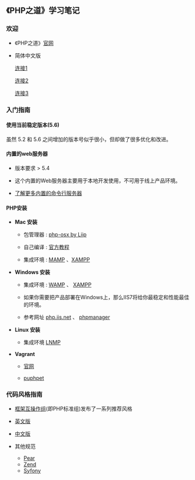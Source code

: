 ## 《PHP之道》学习笔记

### 欢迎

* 《PHP之道》[官网](http://www.phptherightway.com/)

*  简体中文版 

	[连接1](http://laravel-china.github.io/php-the-right-way/)
	
	[连接2](https://github.com/laravel-china/php-the-right-way/)
	
	[连接3](http://wulijun.github.io/php-the-right-way/)

### 入门指南

#### 使用当前稳定版本(5.6)

虽然 5.2 和 5.6 之间增加的版本号似乎很小，但却做了很多优化和改进。

#### 内置的web服务器

* 版本要求 > 5.4

* 这个内置的Web服务器主要用于本地开发使用，不可用于线上产品环境。

* [了解更多内置的命令行服务器](http://php.net/manual/zh/features.commandline.webserver.php)

#### PHP安装

* **Mac 安装**
	
	* 包管理器 : [php-osx by Liip](http://php-osx.liip.ch/)
	
	* 自己编译 : [官方教程](http://php.net/manual/en/install.macosx.php)
	
	* 集成环境 : [MAMP](https://www.mamp.info/en/) 、[XAMPP](https://www.apachefriends.org/index.html)

* **Windows 安装** 

	* 集成环境 : [WAMP](http://www.wampserver.com/) 、 [XAMPP](https://www.apachefriends.org/index.html)
	
	* 如果你需要把产品部署在Windows上，那么IIS7将给你最稳定和性能最佳的环境。
	
	* 参考网址 [php.iis.net](http://php.iis.net/) 、 [phpmanager](http://phpmanager.codeplex.com/)
	
* **Linux 安装**

	* 集成环境  [LNMP](http://lnmp.org/)
		
* **Vagrant**

	* [官网](https://www.vagrantup.com/)
	
	* [puphpet](https://puphpet.com/)
	
### 代码风格指南

* [框架互操作组](http://www.php-fig.org/)(即PHP标准组)发布了一系列推荐风格

* [英文版](http://www.php-fig.org/psr/)

* [中文版](https://github.com/hfcorriez/fig-standards)

* 其他规范
	* [Pear](http://pear.php.net/manual/en/standards.php)
	* [Zend]()
	* [Syfony](http://symfony.com/doc/current/contributing/code/standards.html)